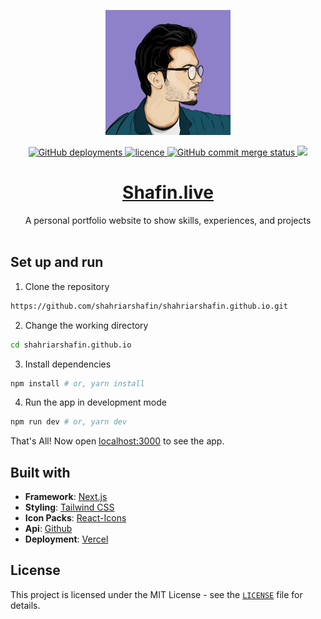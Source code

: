 <p align="center">
    <img src="public/assets/images/icons/icon-384x384.png" alt="Logo" width="200">
</p>

<p align="center">
<a href="" target="blank">
<img alt="GitHub deployments" src="https://img.shields.io/github/deployments/shahriarshafin/shahriarshafin.github.io/production?label=vercel&logo=vercel&logoColor=vercel&style=flat-square">
</a>
<a href="https://github.com/shahriarshafin/shahriarshafin.github.io/blob/master/LICENSE" target="blank">
<img src="https://img.shields.io/badge/License-MIT-blue?style=flat-square" alt="licence" />
</a>
<a href="https://github.com/shahriarshafin/shahriarshafin.github.io/commits/v2" target="blank">
<img alt="GitHub commit merge status" src="https://img.shields.io/github/commit-status/shahriarshafin/shahriarshafin.github.io/master/efc47576d96123509711d275c6fe613a3bfe4b94?style=flat-square"/>
</a>
<a href="https://twitter.com/intent/tweet?text=👋%20Check%20this%20amazing%20portfolio!%20https://shafin.live/,%20created%20by%20@connectshafin">
<img src="https://img.shields.io/twitter/url?label=Share%20on%20Twitter&style=social&url=https%3A%2F%2Fgithub.com%2Fshahriar%2Fshafin">
</a>
</p>

<div align="center">
<h1>
<a href="https://shafin.live/" target="_blank">Shafin.live</a>
</h1>
A personal portfolio website to show skills, experiences, and projects
</div>

<br/>

## Set up and run

1. Clone the repository

```bash
https://github.com/shahriarshafin/shahriarshafin.github.io.git
```

2. Change the working directory

```bash
cd shahriarshafin.github.io
```

3. Install dependencies

```bash
npm install # or, yarn install
```

4. Run the app in development mode

```bash
npm run dev # or, yarn dev
```

That's All! Now open [localhost:3000](http://localhost:3000/) to see the app.

## Built with

- **Framework**: [Next.js](https://nextjs.org/)
- **Styling**: [Tailwind CSS](https://tailwindcss.com/)
- **Icon Packs**: [React-Icons](https://react-icons.github.io/react-icons/)
- **Api**: [Github](https://api.github.com)
- **Deployment**: [Vercel](https://vercel.com)

## License

This project is licensed under the MIT License - see the [`LICENSE`](LICENSE) file for details.
